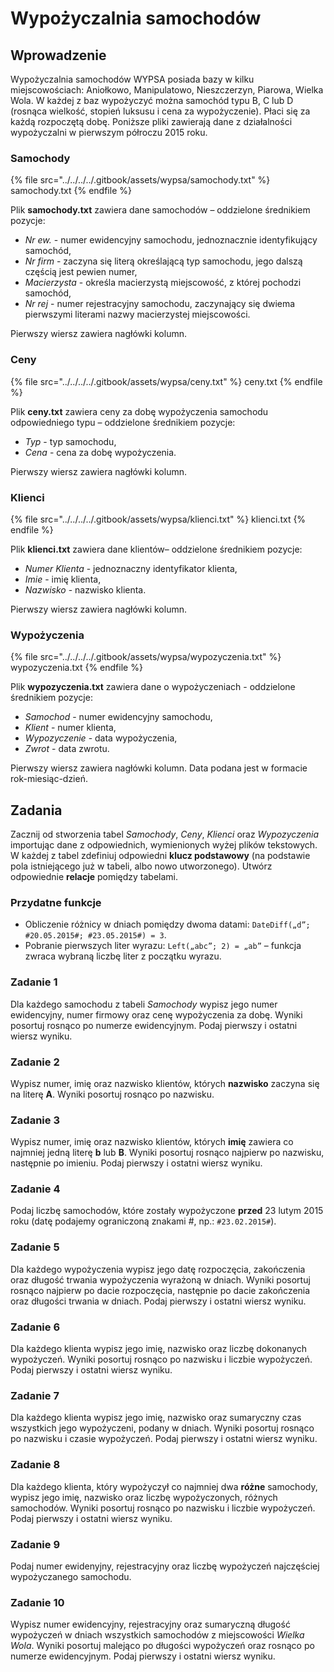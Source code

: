 # Wypożyczalnia samochodów

## Wprowadzenie

Wypożyczalnia samochodów WYPSA posiada bazy w kilku miejscowościach: Aniołkowo, Manipulatowo, Nieszczerzyn, Piarowa, Wielka Wola. W każdej z baz wypożyczyć można samochód typu B, C lub D (rosnąca wielkość, stopień luksusu i cena za wypożyczenie). Płaci się za każdą rozpoczętą dobę. Poniższe pliki zawierają dane z działalności wypożyczalni w pierwszym półroczu 2015 roku.

### Samochody

{% file src="../../../../.gitbook/assets/wypsa/samochody.txt" %}
samochody.txt
{% endfile %}

Plik **samochody.txt** zawiera dane samochodów – oddzielone średnikiem pozycje: 

- *Nr ew.* - numer ewidencyjny samochodu, jednoznacznie identyfikujący samochód,
- *Nr firm* - zaczyna się literą określającą typ samochodu, jego dalszą częścią jest pewien numer,
- *Macierzysta* - określa macierzystą miejscowość, z której pochodzi samochód,
- *Nr rej* - numer rejestracyjny samochodu, zaczynający się dwiema pierwszymi literami nazwy macierzystej miejscowości.

Pierwszy wiersz zawiera nagłówki kolumn. 

### Ceny

{% file src="../../../../.gitbook/assets/wypsa/ceny.txt" %}
ceny.txt
{% endfile %}

Plik **ceny.txt** zawiera ceny za dobę wypożyczenia samochodu odpowiedniego typu – oddzielone średnikiem pozycje:

- *Typ* - typ samochodu,
- *Cena* - cena za dobę wypożyczenia.

Pierwszy wiersz zawiera nagłówki kolumn. 

### Klienci

{% file src="../../../../.gitbook/assets/wypsa/klienci.txt" %}
klienci.txt
{% endfile %}

Plik **klienci.txt** zawiera dane klientów– oddzielone średnikiem pozycje:

- *Numer Klienta* - jednoznaczny identyfikator klienta,
- *Imie* - imię klienta,
- *Nazwisko* - nazwisko klienta.

Pierwszy wiersz zawiera nagłówki kolumn. 

### Wypożyczenia

{% file src="../../../../.gitbook/assets/wypsa/wypozyczenia.txt" %}
wypozyczenia.txt
{% endfile %}

Plik **wypozyczenia.txt** zawiera dane o wypożyczeniach - oddzielone średnikiem pozycje:

- *Samochod* - numer ewidencyjny samochodu,
- *Klient* - numer klienta,
- *Wypozyczenie* - data wypożyczenia,
- *Zwrot* - data zwrotu.

Pierwszy wiersz zawiera nagłówki kolumn. Data podana jest w formacie rok-miesiąc-dzień.

## Zadania

Zacznij od stworzenia tabel *Samochody*, *Ceny*, *Klienci* oraz *Wypozyczenia* importując dane z odpowiednich, wymienionych wyżej plików tekstowych. W każdej z tabel zdefiniuj odpowiedni **klucz podstawowy** (na podstawie pola istniejącego już w tabeli, albo nowo utworzonego). Utwórz odpowiednie **relacje** pomiędzy tabelami.

### Przydatne funkcje

- Obliczenie różnicy w dniach pomiędzy dwoma datami: `DateDiff(„d”; #20.05.2015#; #23.05.2015#) = 3`.
- Pobranie pierwszych liter wyrazu: `Left(„abc”; 2) = „ab”` – funkcja zwraca wybraną liczbę liter z początku wyrazu.

### Zadanie 1

Dla każdego samochodu z tabeli *Samochody* wypisz jego numer ewidencyjny, numer firmowy oraz cenę wypożyczenia za dobę. Wyniki posortuj rosnąco po numerze ewidencyjnym. Podaj pierwszy i ostatni wiersz wyniku.

### Zadanie 2

Wypisz numer, imię oraz nazwisko klientów, których **nazwisko** zaczyna się na literę **A**. Wyniki posortuj rosnąco po nazwisku.

### Zadanie 3

Wypisz numer, imię oraz nazwisko klientów, których **imię** zawiera co najmniej jedną literę **b** lub **B**. Wyniki posortuj rosnąco najpierw po nazwisku, następnie po imieniu. Podaj pierwszy i ostatni wiersz wyniku.

### Zadanie 4

Podaj liczbę samochodów, które zostały wypożyczone **przed** 23 lutym 2015 roku (datę podajemy ograniczoną znakami #, np.: `#23.02.2015#`).

### Zadanie 5

Dla każdego wypożyczenia wypisz jego datę rozpoczęcia, zakończenia oraz długość trwania wypożyczenia wyrażoną w dniach. Wyniki posortuj rosnąco najpierw po dacie rozpoczęcia, następnie po dacie zakończenia oraz długości trwania w dniach. Podaj pierwszy i ostatni wiersz wyniku.

### Zadanie 6

Dla każdego klienta wypisz jego imię, nazwisko oraz liczbę dokonanych wypożyczeń. Wyniki posortuj rosnąco po nazwisku i liczbie wypożyczeń. Podaj pierwszy i ostatni wiersz wyniku.

### Zadanie 7

Dla każdego klienta wypisz jego imię, nazwisko oraz sumaryczny czas wszystkich jego wypożyczeni, podany w dniach. Wyniki posortuj rosnąco po nazwisku i czasie wypożyczeń. Podaj pierwszy i ostatni wiersz wyniku.

### Zadanie 8

Dla każdego klienta, który wypożyczył co najmniej dwa **różne** samochody, wypisz jego imię, nazwisko oraz liczbę wypożyczonych, różnych samochodów. Wyniki posortuj rosnąco po nazwisku i liczbie wypożyczeń. Podaj pierwszy i ostatni wiersz wyniku.

### Zadanie 9

Podaj numer ewidenyjny, rejestracyjny oraz liczbę wypożyczeń najczęściej wypożyczanego samochodu.

### Zadanie 10

Wypisz numer ewidencyjny, rejestracyjny oraz sumaryczną długość wypożyczeń w dniach wszystkich samochodów z miejscowości *Wielka Wola*. Wyniki posortuj malejąco po długości wypożyczeń oraz rosnąco po numerze ewidencyjnym. Podaj pierwszy i ostatni wiersz wyniku.
